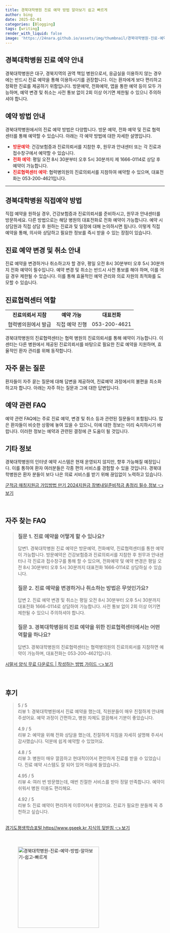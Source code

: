 ```yaml
---
title: 경북대학병원 진료 예약 방법 알아보기 쉽고 빠르게
author: bing
date: 2025-02-01
categories: [Blogging]
tags: [writing]
render_with_liquid: false
image: 'https://24nara.github.io/assets/img/thumbnail/경북대학병원-진료-예약-방법-알아보기-쉽고-빠르게.webp'
---
```



<h2 id='경북대학병원_진료예약_안내'>경북대학병원 진료 예약 안내</h2>

<p>경북대학병원은 대구, 경북지역의 권역 책임 병원으로서, 응급실을 이용하지 않는 경우에는 반드시 진료 예약을 통해 이용하시기를 권장합니다. 이는 환자에게 보다 편리하고 정확한 진료를 제공하기 위함입니다. 방문예약, 전화예약, 앱을 통한 예약 등이 모두 가능하며, 예약 변경 및 취소는 사전 통보 없이 2회 이상 어기면 제한될 수 있으니 주의하셔야 합니다.</p>

<h2 id='예약_방법_안내'>예약 방법 안내</h2>

<p>경북대학병원에서의 진료 예약 방법은 다양합니다. 방문 예약, 전화 예약 및 진료 협력 센터를 통해 예약할 수 있습니다. 아래는 각 예약 방법에 대한 자세한 설명입니다.</p>

<ul>
    <li><b><span style="color: #ee2323;">방문예약</span></b>: 건강보험증과 진료의뢰서를 지참한 후, 원무과 안내센터 또는 각 진료과 접수창구에서 예약할 수 있습니다.</li>
    <li><b><span style="color: #ee2323;">전화 예약</span></b>: 평일 오전 8시 30분부터 오후 5시 30분까지 제 1666-0114로 상담 후 예약이 가능합니다.</li>
    <li><b><span style="color: #ee2323;">진료협력센터 예약</span></b>: 협력병의원의 진료의뢰서를 지참하여 예약할 수 있으며, 대표전화는 053-200-4621입니다.</li>
</ul>

<hr />

<h2 id='경북대학병원_직접예약_방법'>경북대학병원 직접예약 방법</h2>

<p>직접 예약을 원하실 경우, 건강보험증과 진료의뢰서를 준비하시고, 원무과 안내센터를 방문하세요. 다른 방법으로는 해당 병원의 대표전화로 전화 예약이 가능합니다. 예약 시 상담원과 직접 상담 후 원하는 진료과 및 일정에 대해 논의하시면 됩니다. 이렇게 직접 예약을 통해, 의사와 상담하고 필요한 정보를 즉시 받을 수 있는 장점이 있습니다.</p>

<h2 id='진료예약_변경_및_취소_안내'>진료 예약 변경 및 취소 안내</h2>

<p>진료 예약을 변경하거나 취소하고자 할 경우, 평일 오전 8시 30분부터 오후 5시 30분까지 전화 예약이 필수입니다. 예약 변경 및 취소는 반드시 사전 통보를 해야 하며, 이를 어길 경우 제한될 수 있습니다. 이를 통해 효율적인 예약 관리와 의료 자원의 최적화를 도모할 수 있습니다.</p>

<h2 id='진료협력센터_역할'>진료협력센터 역할</h2>

<table>
    <tr>
        <td style="text-align: center; height: 17px;"><b>진료의뢰서 지참</b></td>
        <td style="text-align: center; height: 17px;"><b>예약 가능</b></td>
        <td style="text-align: center; height: 17px;"><b>대표전화</b></td>
    </tr>
    <tr>
        <td style="text-align: center; height: 17px;">협력병의원에서 발급</td>
        <td style="text-align: center; height: 17px;">직접 예약 진행</td>
        <td style="text-align: center; height: 17px;">053-200-4621</td>
    </tr>
</table>

<p>경북대학병원의 진료협력센터는 협력 병원의 진료의뢰서를 통해 예약이 가능합니다. 이 센터는 다른 병원에서 제공된 진료의뢰서를 바탕으로 필요한 진료 예약을 지원하며, 효율적인 환자 관리를 위해 동작합니다.</p>

<h2 id='자주_묻는_질문'>자주 묻는 질문</h2>

<p>환자들이 자주 묻는 질문에 대해 답변을 제공하여, 진료예약 과정에서의 불편을 최소화하고자 합니다. 아래는 자주 하는 질문과 그에 대한 답변입니다.</p>

<h2 id='예약_FAQ'>예약 관련 FAQ</h2>

<p>예약 관련 FAQ에는 주로 진료 예약, 변경 및 취소 등과 관련된 질문들이 포함됩니다. 많은 환자들이 비슷한 상황에 놓여 있을 수 있으니, 이에 대한 정보는 미리 숙지하시기 바랍니다. 이러한 정보는 예약과 관련된 결정에 큰 도움이 될 것입니다.</p>

<h2 id='기타_정보'>기타 정보</h2>

<p>경북대학병원의 인터넷 예약 시스템은 현재 운영되지 않지만, 향후 가능해질 예정입니다. 이를 통하여 환자 여러분들은 각종 편의 서비스를 경험할 수 있을 것입니다. 경북대학병원은 환자 분들이 보다 나은 의료 서비스를 받기 위해 끊임없이 노력하고 있습니다.</p>


<p><a class="click-button" title="군적금 매칭지원금 가입방법 만기 2024지원금 장병내일준비적금 총정리 필수 정보" href="https://24nara.github.io/posts/%EA%B5%B0%EC%A0%81%EA%B8%88-%EB%A7%A4%EC%B9%AD%EC%A7%80%EC%9B%90%EA%B8%88-%EA%B0%80%EC%9E%85%EB%B0%A9%EB%B2%95-%EB%A7%8C%EA%B8%B0-2024%EC%A7%80%EC%9B%90%EA%B8%88-%EC%9E%A5%EB%B3%91%EB%82%B4%EC%9D%BC%EC%A4%80%EB%B9%84%EC%A0%81%EA%B8%88-%EC%B4%9D%EC%A0%95%EB%A6%AC-%ED%95%84%EC%88%98-%EC%A0%95%EB%B3%B4/" rel="dofollow">군적금 매칭지원금 가입방법 만기 2024지원금 장병내일준비적금 총정리 필수 정보 👈 보기</a></p><br>
<h2 id='자주_찾는_FAQ'>자주 찾는 FAQ</h2>
<div itemscope="" itemtype="https://schema.org/FAQPage"> 
<blockquote> 
<div itemscope="" itemprop="mainEntity" itemtype="https://schema.org/Question"> 
<h3 itemprop="name">질문 1. 진료 예약을 어떻게 할 수 있나요? </h3> 
<div itemscope="" itemprop="acceptedAnswer" itemtype="https://schema.org/Answer"> 
<span itemprop="text"> 
<p>답변1. 경북대학병원 진료 예약은 방문예약, 전화예약, 진료협력센터를 통한 예약이 가능합니다. 방문예약은 건강보험증과 진료의뢰서를 지참한 후 원무과 안내센터나 각 진료과 접수창구를 통해 할 수 있으며, 전화예약 및 예약 변경은 평일 오전 8시 30분부터 오후 5시 30분까지 대표전화 1666-0114로 상담하실 수 있습니다.</p> 
</span> 
</div> 
</div> 

<div itemscope="" itemprop="mainEntity" itemtype="https://schema.org/Question"> 
<h3 itemprop="name">질문 2. 진료 예약을 변경하거나 취소하는 방법은 무엇인가요? </h3> 
<div itemscope="" itemprop="acceptedAnswer" itemtype="https://schema.org/Answer"> 
<span itemprop="text"> 
<p>답변 2. 진료 예약 변경 및 취소는 평일 오전 8시 30분부터 오후 5시 30분까지 대표전화 1666-0114로 상담하여 가능합니다. 사전 통보 없이 2회 이상 어기면 제한될 수 있으니 주의하셔야 합니다.</p> 
</span> 
</div> 
</div> 

<div itemscope="" itemprop="mainEntity" itemtype="https://schema.org/Question"> 
<h3 itemprop="name">질문 3. 경북대학병원의 진료 예약을 위한 진료협력센터에서는 어떤 역할을 하나요?</h3> 
<div itemscope="" itemprop="acceptedAnswer" itemtype="https://schema.org/Answer"> 
<span itemprop="text"> 
<p>답변3. 경북대학병원의 진료협력센터는 협력병의원의 진료의뢰서를 지참하면 예약이 가능하며, 대표전화는 053-200-4621입니다.</p> 
</span> 
</div> 
</div> 
</blockquote> 
</div>
<p><a class="click-button" title="시말서 양식 무료 다운로드 | 작성하는 방법 가이드" href="https://24nara.github.io/posts/%EC%8B%9C%EB%A7%90%EC%84%9C-%EC%96%91%EC%8B%9D-%EB%AC%B4%EB%A3%8C-%EB%8B%A4%EC%9A%B4%EB%A1%9C%EB%93%9C-%EC%9E%91%EC%84%B1%ED%95%98%EB%8A%94-%EB%B0%A9%EB%B2%95-%EA%B0%80%EC%9D%B4%EB%93%9C/" rel="dofollow">시말서 양식 무료 다운로드 | 작성하는 방법 가이드 👈 보기</a></p><br>
<h2 id='후기'>후기</h2>
<div itemscope itemtype="https://schema.org/Product">
  <blockquote>
  <div itemprop="review" itemscope itemtype="https://schema.org/Review">
      <div itemprop="reviewRating" itemscope itemtype="https://schema.org/Rating"> <span itemprop="ratingValue">5</span> / <span itemprop="bestRating">5</span> </div>
      <span itemprop="reviewBody">리뷰 1: 경북대학병원에서 진료 예약을 했는데, 직원분들이 매우 친절하게 안내해 주셨어요. 예약 과정이 간편하고, 병원 자체도 깔끔해서 기분이 좋았습니다.</span>
  </div>
  <br>
  <div itemprop="review" itemscope itemtype="https://schema.org/Review">
      <div itemprop="reviewRating" itemscope itemtype="https://schema.org/Rating"> <span itemprop="ratingValue">4.9</span> / <span itemprop="bestRating">5</span> </div>
      <span itemprop="reviewBody">리뷰 2: 예약을 위해 전화 상담을 했는데, 친절하게 지침을 자세히 설명해 주셔서 감사했습니다. 덕분에 쉽게 예약할 수 있었어요.</span>
  </div>
  <br>
  <div itemprop="review" itemscope itemtype="https://schema.org/Review">
      <div itemprop="reviewRating" itemscope itemtype="https://schema.org/Rating"> <span itemprop="ratingValue">4.8</span> / <span itemprop="bestRating">5</span> </div>
      <span itemprop="reviewBody">리뷰 3: 병원이 매우 깔끔하고 현대적이어서 편안하게 진료를 받을 수 있었습니다. 진료 예약 시스템도 잘 되어 있어 마음에 들었습니다.</span>
  </div>
  <br>
  <div itemprop="review" itemscope itemtype="https://schema.org/Review">
      <div itemprop="reviewRating" itemscope itemtype="https://schema.org/Rating"> <span itemprop="ratingValue">4.95</span> / <span itemprop="bestRating">5</span> </div>
      <span itemprop="reviewBody">리뷰 4: 여러 번 방문했는데, 매번 친절한 서비스를 받아 정말 만족합니다. 예약이 쉬워서 병원 이용도 편리해요.</span>
  </div>
  <br>
  <div itemprop="review" itemscope itemtype="https://schema.org/Review">
      <div itemprop="reviewRating" itemscope itemtype="https://schema.org/Rating"> <span itemprop="ratingValue">4.92</span> / <span itemprop="bestRating">5</span> </div>
      <span itemprop="reviewBody">리뷰 5: 진료 예약이 편리하게 이루어져서 좋았어요. 진료가 필요한 분들께 꼭 추천하고 싶습니다.</span>
  </div>
  <br>
  </blockquote>
</div>
<p><a class="click-button" title="경기도평생학습포털 https//www.gseek.kr 지식의 뒷받침" href="https://24nara.github.io/posts/%EA%B2%BD%EA%B8%B0%EB%8F%84%ED%8F%89%EC%83%9D%ED%95%99%EC%8A%B5%ED%8F%AC%ED%84%B8-httpswww.gseek.kr-%EC%A7%80%EC%8B%9D%EC%9D%98-%EB%92%B7%EB%B0%9B%EC%B9%A8/" rel="dofollow">경기도평생학습포털 https//www.gseek.kr 지식의 뒷받침 👈 보기</a></p><br>
<figure class="image"><img src="https://24nara.github.io/assets/img/thumbnail/경북대학병원-진료-예약-방법-알아보기-쉽고-빠르게.webp" alt="경북대학병원-진료-예약-방법-알아보기-쉽고-빠르게" width="256" height="256"></figure>